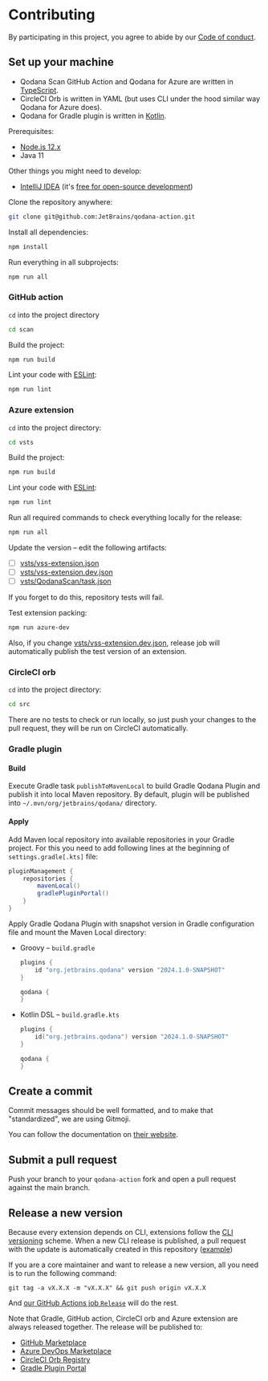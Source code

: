 # Contributing

By participating in this project, you agree to abide by our [Code of conduct](.github/CODE_OF_CONDUCT.md).

## Set up your machine

- Qodana Scan GitHub Action and Qodana for Azure are written in [TypeScript](https://www.typescriptlang.org). 
- CircleCI Orb is written in YAML (but uses CLI under the hood similar way Qodana for Azure does).
- Qodana for Gradle plugin is written in [Kotlin](https://kotlinlang.org).

Prerequisites:

- [Node.js 12.x](https://nodejs.org/)
- Java 11

Other things you might need to develop:

- [IntelliJ IDEA](https://www.jetbrains.com/idea/) (it's [free for open-source development](https://www.jetbrains.com/community/opensource/))

Clone the repository anywhere:

```sh
git clone git@github.com:JetBrains/qodana-action.git
```

Install all dependencies:

```sh
npm install
```

Run everything in all subprojects:

```sh
npm run all
```

### GitHub action

`cd` into the project directory

```sh
cd scan
```

Build the project:

```sh
npm run build
```

Lint your code with [ESLint](https://eslint.org/):

```sh
npm run lint
```

### Azure extension

`cd` into the project directory:

```sh
cd vsts
```

Build the project:

```sh
npm run build
```

Lint your code with [ESLint](https://eslint.org/):

```sh
npm run lint
```

Run all required commands to check everything locally for the release:

```sh
npm run all
```

Update the version – edit the following artifacts:

- [ ] [vsts/vss-extension.json](vsts/vss-extension.json)
- [ ] [vsts/vss-extension.dev.json](vsts/vss-extension.dev.json)
- [ ] [vsts/QodanaScan/task.json](vsts/QodanaScan/task.json)

If you forget to do this, repository tests will fail.

Test extension packing:

```sh
npm run azure-dev
```

Also, if you change [vsts/vss-extension.dev.json](vsts/vss-extension.dev.json), release job will automatically publish the test version of an extension. 

### CircleCI orb

`cd` into the project directory:

```sh
cd src
```

There are no tests to check or run locally, so just push your changes to the pull request, they will be run on CircleCI automatically.

### Gradle plugin

#### Build

Execute Gradle task `publishToMavenLocal` to build Gradle Qodana Plugin and publish it into local Maven repository.
By default, plugin will be published into `~/.mvn/org/jetbrains/qodana/` directory.

#### Apply

Add Maven local repository into available repositories in your Gradle project.
For this you need to add following lines at the beginning of `settings.gradle[.kts]` file:

```groovy
pluginManagement {
    repositories {
        mavenLocal()
        gradlePluginPortal()
    }
}
```

Apply Gradle Qodana Plugin with snapshot version in Gradle configuration file and mount the Maven Local directory:

- Groovy – `build.gradle`

  ```groovy
  plugins {
      id "org.jetbrains.qodana" version "2024.1.0-SNAPSHOT"
  }
  
  qodana {
  }
  ```

- Kotlin DSL – `build.gradle.kts`

  ```kotlin
  plugins {
      id("org.jetbrains.qodana") version "2024.1.0-SNAPSHOT"
  }

  qodana {
  }
  ```

## Create a commit

Commit messages should be well formatted, and to make that "standardized", we are using Gitmoji.

You can follow the documentation on
[their website](https://gitmoji.dev).


## Submit a pull request

Push your branch to your `qodana-action` fork and open a pull request against the
main branch.

## Release a new version

Because every extension depends on CLI,
extensions follow the [CLI versioning](https://github.com/JetBrains/qodana-cli/releases) scheme.
When a new CLI release is published, a pull request with the update is automatically created in this repository
([example](https://github.com/JetBrains/qodana-action/pull/293))

If you are a core maintainer and want to release a new version, all you need is to run the following command:

```shell
git tag -a vX.X.X -m "vX.X.X" && git push origin vX.X.X
```

And [our GitHub Actions job `Release`](https://github.com/JetBrains/qodana-action/actions/workflows/release.yml) will do the rest.

Note that Gradle, GitHub action, CircleCI orb and Azure extension are always released together. 
The release will be published to:

- [GitHub Marketplace](https://github.com/marketplace/actions/qodana-scan)
- [Azure DevOps Marketplace](https://marketplace.visualstudio.com/items?itemName=JetBrains.qodana)
- [CircleCI Orb Registry](https://circleci.com/developer/orbs/orb/jetbrains/qodana)
- [Gradle Plugin Portal](https://plugins.gradle.org/plugin/org.jetbrains.qodana)
